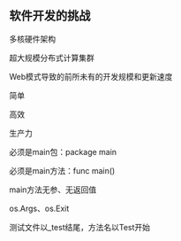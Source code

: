 ## 软件开发的挑战

多核硬件架构

超大规模分布式计算集群

Web模式导致的前所未有的开发规模和更新速度



简单

高效

生产力



必须是main包：package main

必须是main方法：func main()

main方法无参、无返回值

os.Args、os.Exit



测试文件以_test结尾，方法名以Test开始



